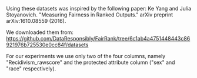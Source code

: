 Using these datasets was inspired by the following paper:
Ke Yang and Julia Stoyanovich. "Measuring Fairness in Ranked Outputs." arXiv preprint arXiv:1610.08559 (2016).

We downloaded them from: 
https://github.com/DataResponsibly/FairRank/tree/6c1ab4a4751448443c86921976b725530e0cc84f/datasets

For our experiments we use only two of the four columns, namely "Recidivism_rawscore" and the protected attribute column ("sex" and "race" respectively).
